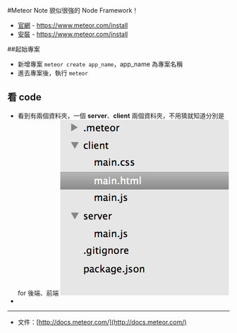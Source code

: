 #Meteor Note
貌似很強的 Node Framework！

* [官網](https://www.meteor.com/) - https://www.meteor.com/install
* [安裝](https://www.meteor.com/install) - https://www.meteor.com/install



##起始專案
* 新增專案 `meteor create app_name`，app_name 為專案名稱
* 進去專案後，執行 `meteor`



## 看 code
* 看到有兩個資料夾，一個 **server**、**client** 兩個資料夾，不用猜就知道分別是 for 後端、前端
![](img/01.png)
* 
















---
* 文件：[http://docs.meteor.com/](http://docs.meteor.com/)